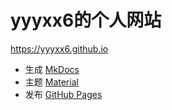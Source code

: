 # yyyxx6的个人网站

<https://yyyxx6.github.io>

- 生成 [MkDocs](https://www.mkdocs.org) 
- 主题 [Material](https://github.com/squidfunk/mkdocs-material)
- 发布 [GitHub Pages](https://pages.github.com) 

